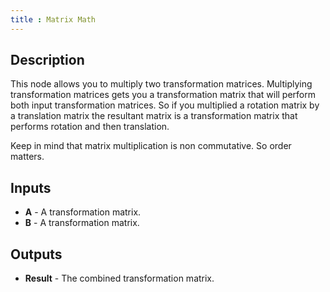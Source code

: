 ```yaml
---
title : Matrix Math
---
```


## Description

This node allows you to multiply two transformation matrices.
Multiplying transformation matrices gets you a transformation matrix
that will perform both input transformation matrices. So if you
multiplied a rotation matrix by a translation matrix the resultant
matrix is a transformation matrix that performs rotation and then
translation.

Keep in mind that matrix multiplication is non commutative. So order
matters.

## Inputs

- **A** - A transformation matrix.
- **B** - A transformation matrix.

## Outputs

- **Result** - The combined transformation matrix.

